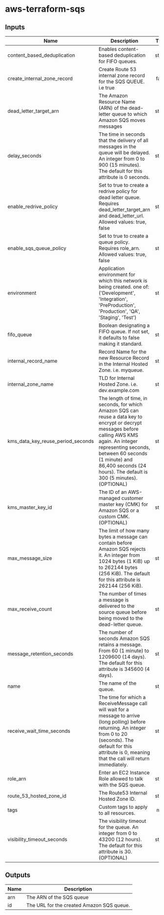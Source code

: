 # aws-terraform-sqs

## Inputs

| Name | Description | Type | Default | Required |
|------|-------------|:----:|:-----:|:-----:|
| content_based_deduplication | Enables content-based deduplication for FIFO queues. | string | `false` | no |
| create_internal_zone_record | Create Route 53 internal zone record for the SQS QUEUE. i.e true | false | string | `false` | no |
| dead_letter_target_arn | The Amazon Resource Name (ARN) of the dead-letter queue to which Amazon SQS moves messages | string | `` | no |
| delay_seconds | The time in seconds that the delivery of all messages in the queue will be delayed. An integer from 0 to 900 (15 minutes). The default for this attribute is 0 seconds. | string | `0` | no |
| enable_redrive_policy | Set to true to create a redrive policy for dead letter queue. Requires dead_letter_target_arn and dead_letter_url. Allowed values: true, false | string | `false` | no |
| enable_sqs_queue_policy | Set to true to create a queue policy. Requires role_arn. Allowed values: true, false | string | `false` | no |
| environment | Application environment for which this network is being created. one of: ('Development', 'Integration', 'PreProduction', 'Production', 'QA', 'Staging', 'Test') | string | `Development` | no |
| fifo_queue | Boolean designating a FIFO queue. If not set, it defaults to false making it standard. | string | `false` | no |
| internal_record_name | Record Name for the new Resource Record in the Internal Hosted Zone. i.e. myqueue. | string | `` | no |
| internal_zone_name | TLD for Internal Hosted Zone. i.e. dev.example.com | string | `` | no |
| kms_data_key_reuse_period_seconds | The length of time, in seconds, for which Amazon SQS can reuse a data key to encrypt or decrypt messages before calling AWS KMS again. An integer representing seconds, between 60 seconds (1 minute) and 86,400 seconds (24 hours). The default is 300 (5 minutes).(OPTIONAL) | string | `300` | no |
| kms_master_key_id | The ID of an AWS-managed customer master key (CMK) for Amazon SQS or a custom CMK.(OPTIONAL) | string | `` | no |
| max_message_size | The limit of how many bytes a message can contain before Amazon SQS rejects it. An integer from 1024 bytes (1 KiB) up to 262144 bytes (256 KiB). The default for this attribute is 262144 (256 KiB). | string | `262144` | no |
| max_receive_count | The number of times a message is delivered to the source queue before being moved to the dead-letter queue. | string | `3` | no |
| message_retention_seconds | The number of seconds Amazon SQS retains a message. From 60 (1 minute) to 1209600 (14 days). The default for this attribute is 345600 (4 days). | string | `345600` | no |
| name | The name of the queue. | string | `` | no |
| receive_wait_time_seconds | The time for which a ReceiveMessage call will wait for a message to arrive (long polling) before returning. An integer from 0 to 20 (seconds). The default for this attribute is 0, meaning that the call will return immediately. | string | `0` | no |
| role_arn | Enter an EC2 Instance Role allowed to talk with the SQS queue. | string | `` | no |
| route_53_hosted_zone_id | The Route53 Internal Hosted Zone ID. | string | `` | no |
| tags | Custom tags to apply to all resources. | map | `<map>` | no |
| visibility_timeout_seconds | The visibility timeout for the queue. An integer from 0 to 43200 (12 hours). The default for this attribute is 30. (OPTIONAL) | string | `30` | no |

## Outputs

| Name | Description |
|------|-------------|
| arn | The ARN of the SQS queue |
| id | The URL for the created Amazon SQS queue. |